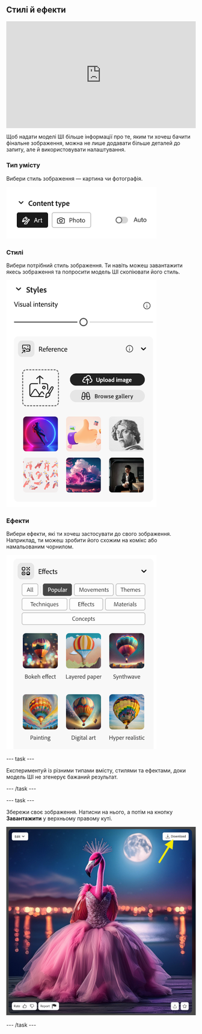 ## Стилі й ефекти

<html>
  <div style="position: relative; overflow: hidden; padding-top: 56.25%;">
    <iframe style="position: absolute; top: 0; left: 0; right: 0; width: 100%; height: 100%; border: none;" src="https://www.youtube.com/embed/AXQFcthUIMY?rel=0&cc_load_policy=1" allowfullscreen allow="accelerometer; autoplay; clipboard-write; encrypted-media; gyroscope; picture-in-picture; web-share"></iframe>
  </div>
</html>

Щоб надати моделі ШІ більше інформації про те, яким ти хочеш бачити фінальне зображення, можна не лише додавати більше деталей до запиту, але й використовувати налаштування.

### Тип умісту

Вибери стиль зображення — картина чи фотографія.

![Різні типи вмісту — картини й фотографії](images/content-type.png)

### Стилі

Вибери потрібний стиль зображення. Ти навіть можеш завантажити якесь зображення та попросити модель ШІ скопіювати його стиль.

![Список різних стилів зображення на вибір](images/styles.png)

### Ефекти

Вибери ефекти, які ти хочеш застосувати до свого зображення. Наприклад, ти можеш зробити його схожим на комікс або намальованим чорнилом.

![Список різних ефектів зображення на вибір](images/effects.png)

\--- task ---

Експериментуй із різними типами вмісту, стилями та ефектами, доки модель ШІ не згенерує бажаний результат.

\--- /task ---

\--- task ---

Збережи своє зображення. Натисни на нього, а потім на кнопку **Завантажити** у верхньому правому куті.

![Стилізоване зображення фламінго в бальній сукні з жовтою стрілкою у напрямку кнопки завантаження у верхньому правому куті зображення](images/final-image.png)

\--- /task ---
